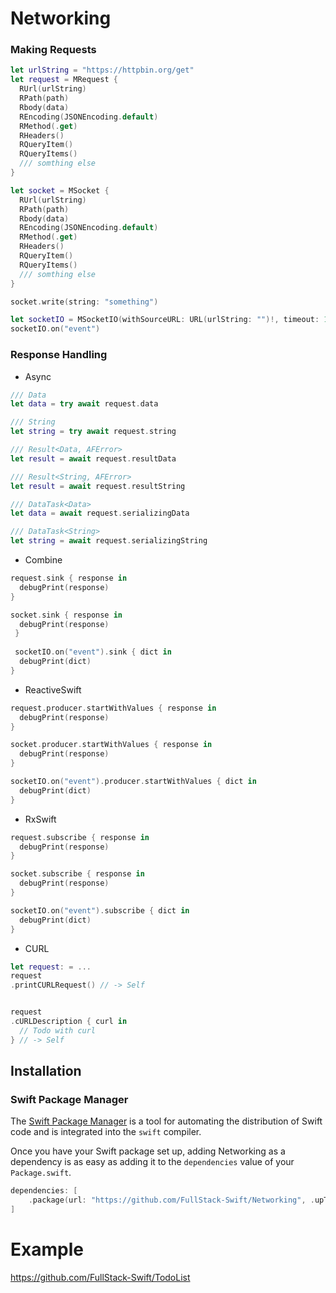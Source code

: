 # Networking

### Making Requests
```swift
let urlString = "https://httpbin.org/get"
let request = MRequest {
  RUrl(urlString)
  RPath(path)
  Rbody(data)
  REncoding(JSONEncoding.default)
  RMethod(.get)
  RHeaders()
  RQueryItem()
  RQueryItems()
  /// somthing else
}

let socket = MSocket {
  RUrl(urlString)
  RPath(path)
  Rbody(data)
  REncoding(JSONEncoding.default)
  RMethod(.get)
  RHeaders()
  RQueryItem()
  RQueryItems()
  /// somthing else
}

socket.write(string: "something")

let socketIO = MSocketIO(withSourceURL: URL(urlString: "")!, timeout: 15, connectparams: [:])
socketIO.on("event")
```
### Response Handling

- Async
```swift
/// Data
let data = try await request.data

/// String
let string = try await request.string

/// Result<Data, AFError>
let result = await request.resultData

/// Result<String, AFError>
let result = await request.resultString

/// DataTask<Data>
let data = await request.serializingData

/// DataTask<String>
let string = await request.serializingString
```

- Combine
```swift
request.sink { response in
  debugPrint(response)
}

socket.sink { response in
  debugPrint(response)
 }
 
 socketIO.on("event").sink { dict in
  debugPrint(dict)
}
```
- ReactiveSwift
```swift
request.producer.startWithValues { response in
  debugPrint(response)
}

socket.producer.startWithValues { response in
  debugPrint(response)
}

socketIO.on("event").producer.startWithValues { dict in
  debugPrint(dict)
}
```
- RxSwift
```swift
request.subscribe { response in
  debugPrint(response)
}

socket.subscribe { response in
  debugPrint(response)
}

socketIO.on("event").subscribe { dict in 
  debugPrint(dict)
}
```

- CURL
```swift
let request: = ...
request
.printCURLRequest() // -> Self


request
.cURLDescription { curl in
  // Todo with curl
} // -> Self

```

## Installation

### Swift Package Manager

The [Swift Package Manager](https://swift.org/package-manager/) is a tool for automating the distribution of Swift code and is integrated into the `swift` compiler. 

Once you have your Swift package set up, adding Networking as a dependency is as easy as adding it to the `dependencies` value of your `Package.swift`.

```swift
dependencies: [
    .package(url: "https://github.com/FullStack-Swift/Networking", .upToNextMajor(from: "1.0.0"))
]
```

# Example

https://github.com/FullStack-Swift/TodoList
